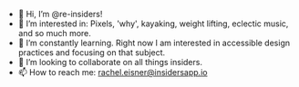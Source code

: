 - 👋 Hi, I’m @re-insiders!
- 👀 I’m interested in: Pixels, 'why', kayaking, weight lifting, eclectic music, and so much more. 
- 🌱 I’m constantly learning. Right now I am interested in accessible design practices and focusing on that subject.
- 💞️ I’m looking to collaborate on all things insiders.
- 📫 How to reach me: rachel.eisner@insidersapp.io

<!---
re-insiders/re-insiders is a ✨ special ✨ repository because its `README.md` (this file) appears on your GitHub profile.
You can click the Preview link to take a look at your changes.
--->
